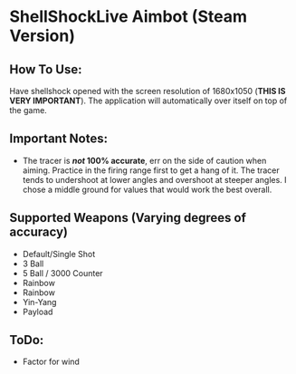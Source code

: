 # ShellShockLive Aimbot (Steam Version)
## How To Use:
Have shellshock opened with the screen resolution of 1680x1050 (**THIS IS VERY IMPORTANT**). The application will automatically over itself on top of the game.

## Important Notes:
* The tracer is **_not_ 100% accurate**, err on the side of caution when aiming. Practice in the firing range first to get a hang of it. The tracer tends to undershoot at lower angles and overshoot at steeper angles. I chose a middle ground for values that would work the best overall.

## Supported Weapons (Varying degrees of accuracy)
* Default/Single Shot
* 3 Ball
* 5 Ball / 3000 Counter
* Rainbow
* Rainbow
* Yin-Yang
* Payload

## ToDo:
* Factor for wind
